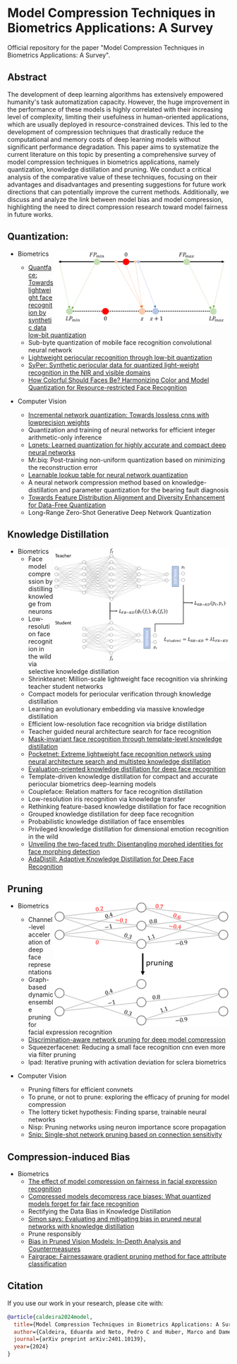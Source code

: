# Model Compression Techniques in Biometrics Applications: A Survey
Official repository for the paper "Model Compression Techniques in Biometrics Applications: A Survey".

## Abstract
The development of deep learning algorithms has extensively empowered humanity's task automatization capacity. However, the huge improvement in the performance of these models is highly correlated with their increasing level of complexity, limiting their usefulness in human-oriented applications, which are usually deployed in resource-constrained devices. This led to the development of compression techniques that drastically reduce the computational and memory costs of deep learning models without significant performance degradation. This paper aims to systematize the current literature on this topic by presenting a comprehensive survey of model compression techniques in biometrics applications, namely quantization, knowledge distillation and pruning. We conduct a critical analysis of the comparative value of these techniques, focusing on their advantages and disadvantages and presenting suggestions for future work directions that can potentially improve the current methods. Additionally, we discuss and analyze the link between model bias and model compression, highlighting the need to direct compression research toward model fairness in future works.

## Quantization:
<img src="quantization.png" width="400" align="right"> 

* Biometrics
    - [Quantface: Towards lightweight face recognition by synthetic data low-bit quantization](https://github.com/fdbtrs/QuantFace)
    - Sub-byte quantization of mobile face recognition convolutional neural network
    - [Lightweight periocular recognition through low-bit quantization](https://github.com/jankolf/ijcb-periocular-quantization)
    - [SyPer: Synthetic periocular data for quantized light-weight recognition in the NIR and visible domains](https://github.com/jankolf/SyPer)
    - [How Colorful Should Faces Be? Harmonizing Color and Model Quantization for Resource-restricted Face Recognition](https://github.com/jankolf/ColorQuantization)

* Computer Vision
    - [Incremental network quantization: Towards lossless cnns with lowprecision weights](https://github.com/AojunZhou/Incremental-Network-Quantization)
    - Quantization and training of neural networks for efficient integer arithmetic-only inference
    - [Lqnets: Learned quantization for highly accurate and compact deep neural networks](https://github.com/Microsoft/LQ-Nets)
    - Mr.biq: Post-training non-uniform quantization based on minimizing the reconstruction error
    - [Learnable lookup table for neural network quantization](https://github.com/The-Learning-And-Vision-Atelier-LAVA/LLT)
    - A neural network compression method based on knowledge-distillation and parameter quantization for the bearing fault diagnosis
    - [Towards Feature Distribution Alignment and Diversity Enhancement for Data-Free Quantization](https://github.com/DiamondSheep/ClusterQ)
    - Long-Range Zero-Shot Generative Deep Network Quantization

## Knowledge Distillation
<img src="KD.png" width="400" align="right"> 

* Biometrics
    - Face model compression by distilling knowledge from neurons
    - Low-resolution face recognition in the wild via selective knowledge distillation
    - Shrinkteanet: Million-scale lightweight face recognition via shrinking teacher student networks
    - Compact models for periocular verification through knowledge distillation
    - Learning an evolutionary embedding via massive knowledge distillation
    - Efficient low-resolution face recognition via bridge distillation
    - Teacher guided neural architecture search for face recognition
    - [Mask-invariant face recognition through template-level knowledge distillation](https://github.com/fdbtrs/Masked-Face-Recognition-KD)
    - [Pocketnet: Extreme lightweight face recognition network using neural architecture search and multistep knowledge distillation](https://github.com/fdbtrs/PocketNet)
    - [Evaluation-oriented knowledge distillation for deep face recognition](https://github.com/Tencent/TFace/tree/master/recognition/tasks/ekd)
    - Template-driven knowledge distillation for compact and accurate periocular biometrics deep-learning models
    - Coupleface: Relation matters for face recognition distillation
    - Low-resolution iris recognition via knowledge transfer
    - Rethinking feature-based knowledge distillation for face recognition
    - Grouped knowledge distillation for deep face recognition
    - Probabilistic knowledge distillation of face ensembles
    - Privileged knowledge distillation for dimensional emotion recognition in the wild
    - [Unveiling the two-faced truth: Disentangling morphed identities for face morphing detection](https://github.com/NetoPedro/IDistill)
    - [AdaDistill: Adaptive Knowledge Distillation for Deep Face Recognition](https://github.com/fdbtrs/AdaDistill)

## Pruning
<img src="pruning.png" width="400" align="right"> 

* Biometrics
    - Channel-level acceleration of deep face representations
    - Graph-based dynamic ensemble pruning for facial expression recognition
    - [Discrimination-aware network pruning for deep model compression](https://github.com/SCUT-AILab/DCP)
    - Squeezerfacenet: Reducing a small face recognition cnn even more via filter pruning
    - Ipad: Iterative pruning with activation deviation for sclera biometrics

* Computer Vision
    - Pruning filters for efficient convnets
    - To prune, or not to prune: exploring the efficacy of pruning for model compression
    - The lottery ticket hypothesis: Finding sparse, trainable neural networks
    - Nisp: Pruning networks using neuron importance score propagation
    - [Snip: Single-shot network pruning based on connection sensitivity](https://github.com/namhoonlee/snip-public)

## Compression-induced Bias
* Biometrics
    - [The effect of model compression on fairness in facial expression recognition](https://github.com/samuilstoychev/model-compression-fer)
    - [Compressed models decompress race biases: What quantized models forget for fair face recognition](https://github.com/NetoPedro/Quantization-and-Racial-Bias/tree/main)
    - Rectifying the Data Bias in Knowledge Distillation
    - [Simon says: Evaluating and mitigating bias in pruned neural networks with knowledge distillation](https://github.com/codestar12/pruning-distilation-bias)
    - Prune responsibly
    - [Bias in Pruned Vision Models: In-Depth Analysis and Countermeasures](https://github.com/IST-DASLab/pruned-vision-model-bias)
    - [Fairgrape: Fairnessaware gradient pruning method for face attribute classification](https://github.com/Bernardo1998/FairGRAPE)


## Citation
If you use our work in your research, please cite with:

```bibtex
@article{caldeira2024model,
  title={Model Compression Techniques in Biometrics Applications: A Survey},
  author={Caldeira, Eduarda and Neto, Pedro C and Huber, Marco and Damer, Naser and Sequeira, Ana F},
  journal={arXiv preprint arXiv:2401.10139},
  year={2024}
}
```
